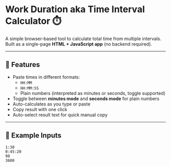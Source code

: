 # Work Duration aka Time Interval Calculator ⏱️

A simple browser-based tool to calculate total time from multiple intervals.  
Built as a single-page **HTML + JavaScript app** (no backend required).  

---

## 🚀 Features
- Paste times in different formats:
  - `HH:MM`
  - `HH:MM:SS`
  - Plain numbers (interpreted as minutes or seconds, toggle supported)
- Toggle between **minutes mode** and **seconds mode** for plain numbers
- Auto-calculates as you type or paste
- Copy result with one click
- Auto-select result text for quick manual copy

---

## 📖 Example Inputs
```text
1:30
0:45:20
90
3600

